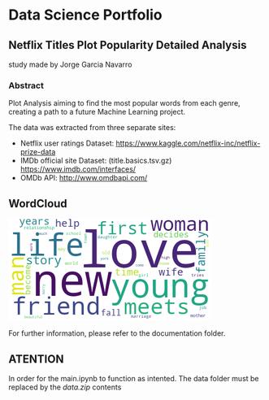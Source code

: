 # Data Science Portfolio
## Netflix Titles Plot Popularity Detailed Analysis
study made by Jorge Garcia Navarro

### Abstract
Plot Analysis aiming to find the most popular words from each genre, creating a path to a future Machine Learning project.

The data was extracted from three separate sites:
- Netflix user ratings Dataset: https://www.kaggle.com/netflix-inc/netflix-prize-data
- IMDb official site Dataset: (title.basics.tsv.gz) https://www.imdb.com/interfaces/
- OMDb API: http://www.omdbapi.com/

## WordCloud
![Romance Cloud](reports/Romance_cloud.png)

For further information, please refer to the documentation folder.

## ATENTION
In order for the main.ipynb to function as intented. The data folder must be replaced by the *data.zip* contents